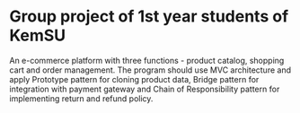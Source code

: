 # Group project of 1st year students of KemSU

An e-commerce platform with three functions - product catalog, shopping cart and order management. The program should use MVC architecture and apply Prototype pattern for cloning product data, Bridge pattern for integration with payment gateway and Chain of Responsibility pattern for implementing return and refund policy.
